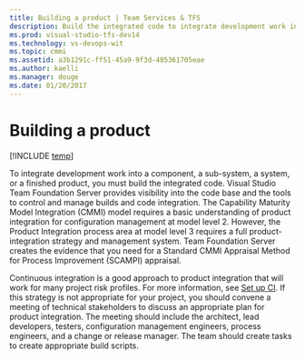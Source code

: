 ```yaml
---
title: Building a product | Team Services & TFS
description: Build the integrated code to integrate development work into a component, a sub-system, a system, or a finished product - Team Foundation Server (TFS)
ms.prod: visual-studio-tfs-dev14
ms.technology: vs-devops-wit
ms.topic: cmmi
ms.assetid: a3b1291c-ff51-45a9-9f3d-485361705eae
ms.author: kaelli
ms.manager: douge
ms.date: 01/20/2017
---
```


# Building a product

[!INCLUDE [temp](../../_shared/dev15-version-header.md)]

To integrate development work into a component, a sub-system, a system, or a finished product, you must build the integrated code. Visual Studio Team Foundation Server provides visibility into the code base and the tools to control and manage builds and code integration. The Capability Maturity Model Integration (CMMI) model requires a basic understanding of product integration for configuration management at model level 2. However, the Product Integration process area at model level 3 requires a full product-integration strategy and management system. Team Foundation Server creates the evidence that you need for a Standard CMMI Appraisal Method for Process Improvement (SCAMPI) appraisal.  
  
 Continuous integration is a good approach to product integration that will work for many project risk profiles. For more information, see [Set up CI](https://www.visualstudio.com/en-us/docs/build/get-started/dot-net). If this strategy is not appropriate for your project, you should convene a meeting of technical stakeholders to discuss an appropriate plan for product integration. The meeting should include the architect, lead developers, testers, configuration management engineers, process engineers, and a change or release manager. The team should create tasks to create appropriate build scripts.